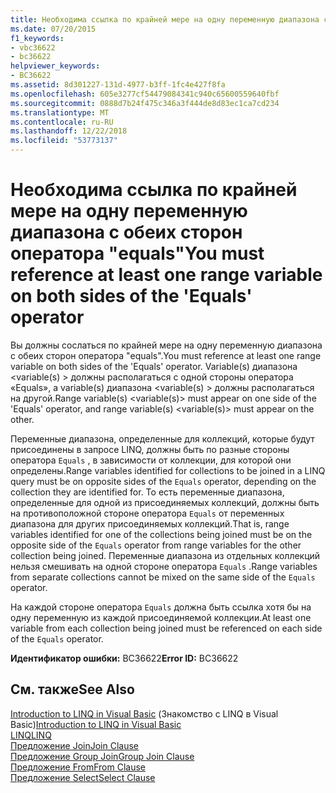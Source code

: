 ```yaml
---
title: Необходима ссылка по крайней мере на одну переменную диапазона с обеих сторон оператора "equals"
ms.date: 07/20/2015
f1_keywords:
- vbc36622
- bc36622
helpviewer_keywords:
- BC36622
ms.assetid: 8d301227-131d-4977-b3ff-1fc4e427f8fa
ms.openlocfilehash: 605e3277cf54479084341c940c65600559640fbf
ms.sourcegitcommit: 0888d7b24f475c346a3f444de8d83ec1ca7cd234
ms.translationtype: MT
ms.contentlocale: ru-RU
ms.lasthandoff: 12/22/2018
ms.locfileid: "53773137"
---
```

# <a name="you-must-reference-at-least-one-range-variable-on-both-sides-of-the-equals-operator"></a><span data-ttu-id="8ea3e-102">Необходима ссылка по крайней мере на одну переменную диапазона с обеих сторон оператора "equals"</span><span class="sxs-lookup"><span data-stu-id="8ea3e-102">You must reference at least one range variable on both sides of the 'Equals' operator</span></span>
<span data-ttu-id="8ea3e-103">Вы должны сослаться по крайней мере на одну переменную диапазона с обеих сторон оператора "equals".</span><span class="sxs-lookup"><span data-stu-id="8ea3e-103">You must reference at least one range variable on both sides of the 'Equals' operator.</span></span> <span data-ttu-id="8ea3e-104">Variable(s) диапазона \<variable(s) > должны располагаться с одной стороны оператора «Equals», а variable(s) диапазона \<variable(s) > должны располагаться на другой.</span><span class="sxs-lookup"><span data-stu-id="8ea3e-104">Range variable(s) \<variable(s)> must appear on one side of the 'Equals' operator, and range variable(s) \<variable(s)> must appear on the other.</span></span>  
  
 <span data-ttu-id="8ea3e-105">Переменные диапазона, определенные для коллекций, которые будут присоединены в запросе LINQ, должны быть по разные стороны оператора `Equals` , в зависимости от коллекции, для которой они определены.</span><span class="sxs-lookup"><span data-stu-id="8ea3e-105">Range variables identified for collections to be joined in a LINQ query must be on opposite sides of the `Equals` operator, depending on the collection they are identified for.</span></span> <span data-ttu-id="8ea3e-106">То есть переменные диапазона, определенные для одной из присоединяемых коллекций, должны быть на противоположной стороне оператора `Equals` от переменных диапазона для других присоединяемых коллекций.</span><span class="sxs-lookup"><span data-stu-id="8ea3e-106">That is, range variables identified for one of the collections being joined must be on the opposite side of the `Equals` operator from range variables for the other collection being joined.</span></span> <span data-ttu-id="8ea3e-107">Переменные диапазона из отдельных коллекций нельзя смешивать на одной стороне оператора `Equals` .</span><span class="sxs-lookup"><span data-stu-id="8ea3e-107">Range variables from separate collections cannot be mixed on the same side of the `Equals` operator.</span></span>  
  
 <span data-ttu-id="8ea3e-108">На каждой стороне оператора `Equals` должна быть ссылка хотя бы на одну переменную из каждой присоединяемой коллекции.</span><span class="sxs-lookup"><span data-stu-id="8ea3e-108">At least one variable from each collection being joined must be referenced on each side of the `Equals` operator.</span></span>  
  
 <span data-ttu-id="8ea3e-109">**Идентификатор ошибки:** BC36622</span><span class="sxs-lookup"><span data-stu-id="8ea3e-109">**Error ID:** BC36622</span></span>  
  
## <a name="see-also"></a><span data-ttu-id="8ea3e-110">См. также</span><span class="sxs-lookup"><span data-stu-id="8ea3e-110">See Also</span></span>  
 <span data-ttu-id="8ea3e-111">[Introduction to LINQ in Visual Basic](../../visual-basic/programming-guide/language-features/linq/introduction-to-linq.md) (Знакомство с LINQ в Visual Basic)</span><span class="sxs-lookup"><span data-stu-id="8ea3e-111">[Introduction to LINQ in Visual Basic](../../visual-basic/programming-guide/language-features/linq/introduction-to-linq.md)</span></span>  
 [<span data-ttu-id="8ea3e-112">LINQ</span><span class="sxs-lookup"><span data-stu-id="8ea3e-112">LINQ</span></span>](../../visual-basic/programming-guide/language-features/linq/index.md)  
 [<span data-ttu-id="8ea3e-113">Предложение Join</span><span class="sxs-lookup"><span data-stu-id="8ea3e-113">Join Clause</span></span>](../../visual-basic/language-reference/queries/join-clause.md)  
 [<span data-ttu-id="8ea3e-114">Предложение Group Join</span><span class="sxs-lookup"><span data-stu-id="8ea3e-114">Group Join Clause</span></span>](../../visual-basic/language-reference/queries/group-join-clause.md)  
 [<span data-ttu-id="8ea3e-115">Предложение From</span><span class="sxs-lookup"><span data-stu-id="8ea3e-115">From Clause</span></span>](../../visual-basic/language-reference/queries/from-clause.md)  
 [<span data-ttu-id="8ea3e-116">Предложение Select</span><span class="sxs-lookup"><span data-stu-id="8ea3e-116">Select Clause</span></span>](../../visual-basic/language-reference/queries/select-clause.md)
